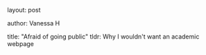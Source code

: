 layout: post

author: Vanessa H

title: "Afraid of going public"
tldr: Why I wouldn't want an academic webpage
